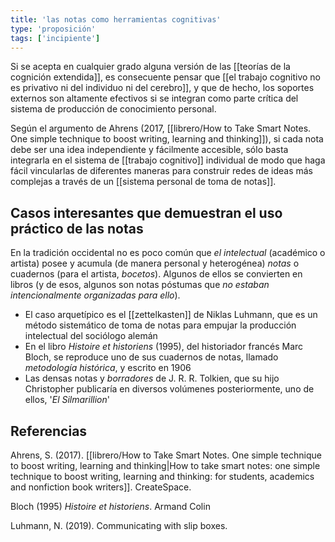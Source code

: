 ```yaml
---
title: 'las notas como herramientas cognitivas'
type: 'proposición'
tags: ['incipiente']
---
```


Si se acepta en cualquier grado alguna versión de las [[teorías de la cognición extendida]], es consecuente pensar que [[el trabajo cognitivo no es privativo ni del individuo ni del cerebro]], y que de hecho, los soportes externos son altamente efectivos si se integran como parte crítica del sistema de producción de conocimiento personal.

Según el argumento de Ahrens (2017, [[librero/How to Take Smart Notes. One simple technique to boost writing, learning and thinking]]), si cada nota debe ser una idea independiente y fácilmente accesible, sólo basta integrarla en el sistema de [[trabajo cognitivo]] individual de modo que haga fácil vincularlas de diferentes maneras para construir redes de ideas más complejas a través de un [[sistema personal de toma de notas]].

## Casos interesantes que demuestran el uso práctico de las notas

En la tradición occidental no es poco común que *el intelectual* (académico o artista) posee y acumula (de manera personal y heterogénea) *notas* o cuadernos (para el artista, *bocetos*). Algunos de ellos se convierten en libros (y de esos, algunos son notas póstumas que *no estaban intencionalmente organizadas para ello*).

- El caso arquetípico es el [[zettelkasten]] de Niklas Luhmann, que es un método sistemático de toma de notas para empujar la producción intelectual del sociólogo alemán
- En el libro *Histoire et historiens* (1995), del historiador francés Marc Bloch, se reproduce uno de sus cuadernos de notas, llamado *metodología histórica*, y escrito en 1906
- Las densas notas y *borradores* de J. R. R. Tolkien, que su hijo Christopher publicaría en diversos volúmenes posteriormente, uno de ellos, '*El Silmarillion*'


## Referencias

Ahrens, S. (2017). [[librero/How to Take Smart Notes. One simple technique to boost writing, learning and thinking|How to take smart notes: one simple technique to boost writing, learning and thinking: for students, academics and nonfiction book writers]]. CreateSpace. 

Bloch (1995) *Histoire et historiens*. Armand Colin

Luhmann, N. (2019). Communicating with slip boxes.